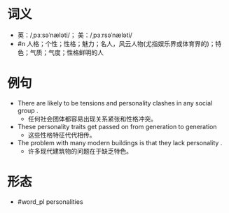 # 词义
- 英：/ˌpɜːsəˈnæləti/； 美：/ˌpɜːrsəˈnæləti/
- #n 人格；个性；性格；魅力；名人，风云人物(尤指娱乐界或体育界的)；特色；气质；气度；性格鲜明的人
# 例句
- There are likely to be tensions and personality clashes in any social group .
	- 任何社会团体都容易出现关系紧张和性格冲突。
- These personality traits get passed on from generation to generation
	- 这些性格特征代代相传。
- The problem with many modern buildings is that they lack personality .
	- 许多现代建筑物的问题在于缺乏特色。
# 形态
- #word_pl personalities
